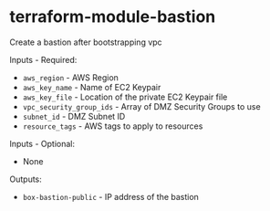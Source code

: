 # terraform-module-bastion
Create a bastion after bootstrapping vpc


Inputs - Required:

 - `aws_region` - AWS Region
 - `aws_key_name` - Name of EC2 Keypair
 - `aws_key_file` - Location of the private EC2 Keypair file
 - `vpc_security_group_ids` -  Array of DMZ Security Groups to use
 - `subnet_id` - DMZ Subnet ID
 - `resource_tags` -  AWS tags to apply to resources

Inputs - Optional: 

 - None

Outputs:

 - `box-bastion-public` - IP address of the bastion
